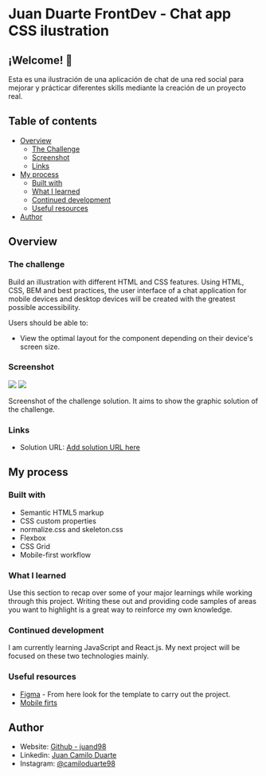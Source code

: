 # Juan Duarte FrontDev - Chat app CSS ilustration

## ¡Welcome! 👋

Esta es una ilustración de una aplicación de chat de una red social para mejorar y prácticar diferentes skills mediante la creación de un proyecto real.

## Table of contents

- [Overview](#Overview)
  - [The Challenge](#the-challenge)
  - [Screenshot](#screenshot)
  - [Links](#links)
- [My process](#my-process)
  - [Built with](#built-with)
  - [What I learned](#what-i-learned)
  - [Continued development](#continued-development)
  - [Useful resources](#useful-resources)
- [Author](#author)

## Overview

### The challenge

Build an illustration with different HTML and CSS features. Using HTML, CSS, BEM and best practices, the user interface of a chat application for mobile devices and desktop devices will be created with the greatest possible accessibility.

Users should be able to:

- View the optimal layout for the component depending on their device's screen size.

### Screenshot

![](https://i.imgur.com/FGsBPF2.jpeg)
![](https://i.imgur.com/Aznpt5I.jpeg)

Screenshot of the challenge solution. It aims to show the graphic solution of the challenge.

### Links

- Solution URL: [Add solution URL here](https://your-solution-url.com)

## My process

### Built with

- Semantic HTML5 markup
- CSS custom properties
- normalize.css and skeleton.css
- Flexbox
- CSS Grid
- Mobile-first workflow

### What I learned

Use this section to recap over some of your major learnings while working through this project. Writing these out and providing code samples of areas you want to highlight is a great way to reinforce my own knowledge.

### Continued development

I am currently learning JavaScript and React.js. My next project will be focused on these two technologies mainly.

### Useful resources

- [Figma](https://www.figma.com/file/57gluvzHFV0TS3SEgS9vvM/chat-app-css-illustration) - From here look for the template to carry out the project.
- [Mobile firts](https://stackoverflow.com/questions/43257647/mobile-first-responsive-design)

## Author

- Website: [Github - juand98 ](https://github.com/juand98)
- Linkedin: [Juan Camilo Duarte](https://www.linkedin.com/in/juan-camilo-duarte-b512b8219/)
- Instagram: [@camiloduarte98](https://www.instagram.com/camiloduarte98/)
